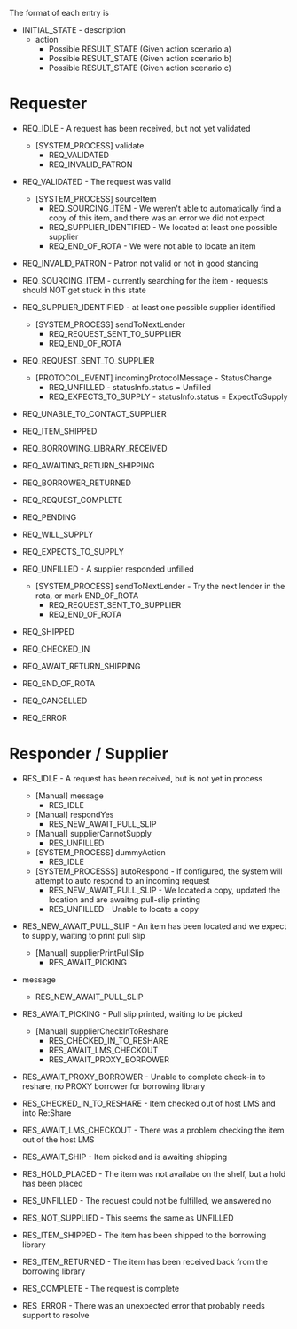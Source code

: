 

The format of each entry is

*  INITIAL_STATE - description
    * action
        * Possible RESULT_STATE (Given action scenario a)
        * Possible RESULT_STATE (Given action scenario b)
        * Possible RESULT_STATE (Given action scenario c)

# Requester

* REQ_IDLE - A request has been received, but not yet validated
    * [SYSTEM_PROCESS] validate
        * REQ_VALIDATED
        * REQ_INVALID_PATRON

* REQ_VALIDATED - The request was valid
    * [SYSTEM_PROCESS] sourceItem
        * REQ_SOURCING_ITEM - We weren't able to automatically find a copy of this item, and there was an error we did not expect
        * REQ_SUPPLIER_IDENTIFIED - We located at least one possible supplier
        * REQ_END_OF_ROTA - We were not able to locate an item

* REQ_INVALID_PATRON - Patron not valid or not in good standing

* REQ_SOURCING_ITEM - currently searching for the item - requests should NOT get stuck in this state

* REQ_SUPPLIER_IDENTIFIED - at least one possible supplier identified
    * [SYSTEM_PROCESS] sendToNextLender
        * REQ_REQUEST_SENT_TO_SUPPLIER
        * REQ_END_OF_ROTA

* REQ_REQUEST_SENT_TO_SUPPLIER
    * [PROTOCOL_EVENT] incomingProtocolMessage - StatusChange
        * REQ_UNFILLED - statusInfo.status = Unfilled
        * REQ_EXPECTS_TO_SUPPLY - statusInfo.status = ExpectToSupply

* REQ_UNABLE_TO_CONTACT_SUPPLIER
* REQ_ITEM_SHIPPED
* REQ_BORROWING_LIBRARY_RECEIVED
* REQ_AWAITING_RETURN_SHIPPING
* REQ_BORROWER_RETURNED
* REQ_REQUEST_COMPLETE
* REQ_PENDING
* REQ_WILL_SUPPLY
* REQ_EXPECTS_TO_SUPPLY
* REQ_UNFILLED - A supplier responded unfilled 
    * [SYSTEM_PROCESS] sendToNextLender - Try the next lender in the rota, or mark END_OF_ROTA
        * REQ_REQUEST_SENT_TO_SUPPLIER
        * REQ_END_OF_ROTA

* REQ_SHIPPED
* REQ_CHECKED_IN
* REQ_AWAIT_RETURN_SHIPPING
* REQ_END_OF_ROTA
* REQ_CANCELLED
* REQ_ERROR


# Responder / Supplier

* RES_IDLE - A request has been received, but is not yet in process
    * [Manual] message
        * RES_IDLE
    * [Manual] respondYes
        * RES_NEW_AWAIT_PULL_SLIP
    * [Manual] supplierCannotSupply
        * RES_UNFILLED
    * [SYSTEM_PROCESS] dummyAction
        * RES_IDLE
    * [SYSTEM_PROCESSS] autoRespond - If configured, the system will attempt to auto respond to an incoming request
        * RES_NEW_AWAIT_PULL_SLIP - We located a copy, updated the location and are awaitng pull-slip printing
        * RES_UNFILLED - Unable to locate a copy

* RES_NEW_AWAIT_PULL_SLIP - An item has been located and we expect to supply, waiting to print pull slip
    * [Manual] supplierPrintPullSlip
        * RES_AWAIT_PICKING
* message
    * RES_NEW_AWAIT_PULL_SLIP

* RES_AWAIT_PICKING - Pull slip printed, waiting to be picked
    * [Manual] supplierCheckInToReshare
        * RES_CHECKED_IN_TO_RESHARE
        * RES_AWAIT_LMS_CHECKOUT
        * RES_AWAIT_PROXY_BORROWER

* RES_AWAIT_PROXY_BORROWER - Unable to complete check-in to reshare, no PROXY borrower for borrowing library

* RES_CHECKED_IN_TO_RESHARE - Item checked out of host LMS and into Re:Share

* RES_AWAIT_LMS_CHECKOUT - There was a problem checking the item out of the host LMS

* RES_AWAIT_SHIP - Item picked and is awaiting shipping

* RES_HOLD_PLACED - The item was not availabe on the shelf, but a hold has been placed

* RES_UNFILLED - The request could not be fulfilled, we answered no

* RES_NOT_SUPPLIED - This seems the same as UNFILLED

* RES_ITEM_SHIPPED - The item has been shipped to the borrowing library

* RES_ITEM_RETURNED - The item has been received back from the borrowing library

* RES_COMPLETE - The request is complete

* RES_ERROR - There was an unexpected error that probably needs support to resolve

